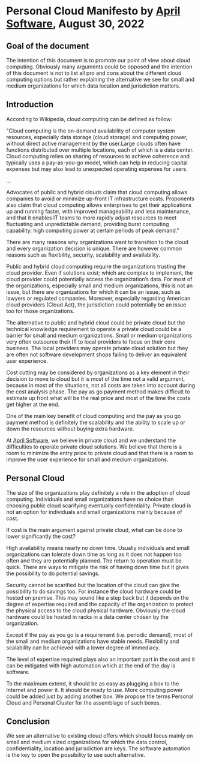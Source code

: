 # Personal Cloud Manifesto by [April Software](https://www.aprilsoftware.com/), August 30, 2022

## Goal of the document
The intention of this document is to promote our point of view about cloud computing. Obviously many arguments could be opposed and the intention of this document is not to list all pro and cons about the different cloud computing options but rather explaining the alternative we see for small and medium organizations for which data location and jurisdiction matters.

## Introduction
According to Wikipedia, cloud computing can be defined as follow:

"Cloud computing is the on-demand availability of computer system resources, especially data storage (cloud storage) and computing power, without direct active management by the user.Large clouds often have functions distributed over multiple locations, each of which is a data center. Cloud computing relies on sharing of resources to achieve coherence and typically uses a pay-as-you-go model, which can help in reducing capital expenses but may also lead to unexpected operating expenses for users. 

...

Advocates of public and hybrid clouds claim that cloud computing allows companies to avoid or minimize up-front IT infrastructure costs. Proponents also claim that cloud computing allows enterprises to get their applications up and running faster, with improved manageability and less maintenance, and that it enables IT teams to more rapidly adjust resources to meet fluctuating and unpredictable demand, providing burst computing capability: high computing power at certain periods of peak demand."

There are many reasons why organizations want to transition to the cloud and every organization decision is unique. There are however common reasons such as flexibility, security, scalability and availability.

Public and hybrid cloud computing require the organizations trusting the cloud provider. Even if solutions exist; which are complex to implement, the cloud provider could potentially access the organization’s data. For most of the organizations, especially small and medium organizations, this is not an issue, but there are organizations for which it can be an issue, such as lawyers or regulated companies. Moreover, especially regarding American cloud providers (Cloud Act), the jurisdiction could potentially be an issue too for those organizations. 

The alternative to public and hybrid cloud could be private cloud but the technical knowledge requirement to operate a private cloud could be a barrier for small and medium organizations. Small or medium organizations very often outsource their IT to local providers to focus on their core business. The local providers may operate private cloud solution but they are often not software development shops failing to deliver an equivalent user experience.

Cost cutting may be considered by organizations as a key element in their decision to move to cloud but it is most of the time not a valid argument, because in most of the situations, not all costs are taken into account during the cost analysis phase. The pay as go payment method makes difficult to estimate up front what will be the real price and most of the time the costs get higher at the end. 

One of the main key benefit of cloud computing and the pay as you go payment method is definitely the scalability and the ability to scale up or down the resources without buying extra hardware.

At [April Software](https://www.aprilsoftware.com/), we believe in private cloud and we understand the difficulties to operate private cloud solutions. We believe that there is a room to minimize the entry price to private cloud and that there is a room to improve the user experience for small and medium organizations.

## Personal Cloud
The size of the organizations play definitely a role in the adoption of cloud computing. Individuals and small organizations have no choice than choosing public cloud scarifying eventually confidentiality. Private cloud is not an option for individuals and small organizations mainly because of cost. 

If cost is the main argument against private cloud, what can be done to lower significantly the cost?

High availability means nearly no down time. Usually individuals and small organizations can tolerate down time as long as it does not happen too often and they are potentially planned. The return to operation must be quick. There are ways to mitigate the risk of having down time but it gives the possibility to do potential savings.

Security cannot be scarified but the location of the cloud can give the possibility to do savings too. For instance the cloud hardware could be hosted on premise. This may sound like a step back but it depends on the degree of expertise required and the capacity of the organization to protect the physical access to the cloud physical hardware. Obviously the cloud hardware could be hosted in racks in a data center chosen by the organization. 

Except if the pay as you go is a requirement (i.e. periodic demand), most of the small and medium organizations have stable needs. Flexibility and scalability can be achieved with a lower degree of immediacy.

The level of expertise required plays also an important part in the cost and it can be mitigated with high automation which at the end of the day is software. 

To the maximum extend, it should be as easy as plugging a box to the Internet and power it. It should be ready to use. More computing power could be added just by adding another box. We propose the terms Personal Cloud and Personal Cluster for the assemblage of such boxes.

## Conclusion
We see an alternative to existing cloud offers which should focus mainly on small and medium sized organizations for which the data control, confidentiality, location and jurisdiction are keys. The software automation is the key to open the possibility to use such alternative.
 
